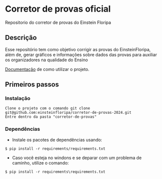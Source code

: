 # Corretor de provas oficial 

Repositorio do corretor de provas do Einstein Floripa

## Descrição

Esse repositório tem como objetivo corrigir as provas do EinsteinFloripa, além de, gerar gráficos e informações sobre dados das provas
para auxiliar os organizadores na qualidade do Ensino

[Documentação](https://docs.google.com/document/d/1mI35ySDHd7H55XcEsuavb23hBNMRAuuJiFJMtd-sevg/edit?usp=sharing) de como utilizar o projeto.

## Primeiros passos
### Instalação
    Clone o projeto com o comando git clone git@github.com:einsteinfloripa/corretor-de-provas-2024.git
    Entre dentro da pasta "corretor-de-provas"

### Dependências

* Instale os pacotes de dependências usando:
```shell
$ pip install -r requirements/requirements.txt
```
* Caso você esteja no windons e se deparar com um problema de caminho, utilize o comando:

```shell
$ pip install -r requirements\requirements.txt
```
